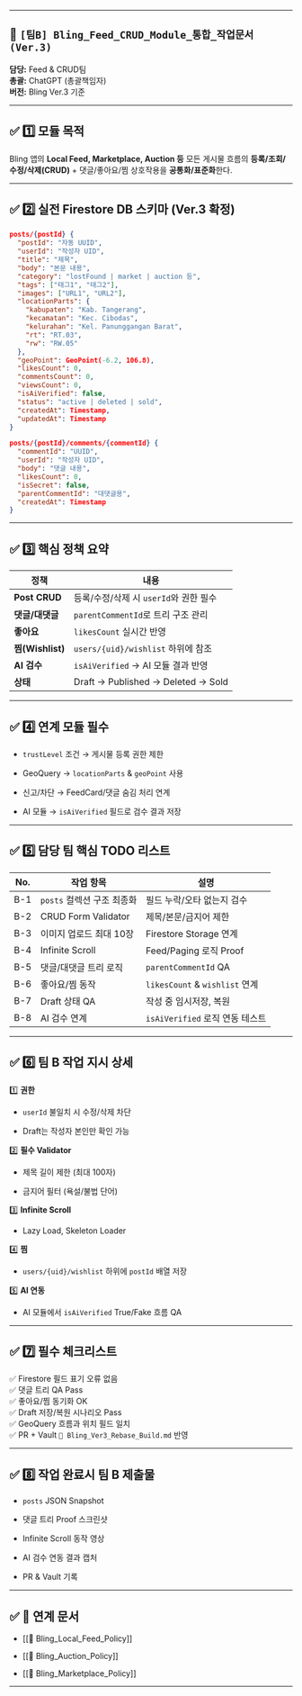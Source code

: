 
---

## 📌 `[팀B] Bling_Feed_CRUD_Module_통합_작업문서 (Ver.3)`

**담당:** Feed & CRUD팀  
**총괄:** ChatGPT (총괄책임자)  
**버전:** Bling Ver.3 기준

---

## ✅ 1️⃣ 모듈 목적

Bling 앱의 **Local Feed, Marketplace, Auction 등** 모든 게시물 흐름의 **등록/조회/수정/삭제(CRUD)** + 댓글/좋아요/찜 상호작용을 **공통화/표준화**한다.

---

## ✅ 2️⃣ 실전 Firestore DB 스키마 (Ver.3 확정)

```json
posts/{postId} {
  "postId": "자동 UUID",
  "userId": "작성자 UID",
  "title": "제목",
  "body": "본문 내용",
  "category": "lostFound | market | auction 등",
  "tags": ["태그1", "태그2"],
  "images": ["URL1", "URL2"],
  "locationParts": {
    "kabupaten": "Kab. Tangerang",
    "kecamatan": "Kec. Cibodas",
    "kelurahan": "Kel. Panunggangan Barat",
    "rt": "RT.03",
    "rw": "RW.05"
  },
  "geoPoint": GeoPoint(-6.2, 106.8),
  "likesCount": 0,
  "commentsCount": 0,
  "viewsCount": 0,
  "isAiVerified": false,
  "status": "active | deleted | sold",
  "createdAt": Timestamp,
  "updatedAt": Timestamp
}

posts/{postId}/comments/{commentId} {
  "commentId": "UUID",
  "userId": "작성자 UID",
  "body": "댓글 내용",
  "likesCount": 0,
  "isSecret": false,
  "parentCommentId": "대댓글용",
  "createdAt": Timestamp
}
```

---

## ✅ 3️⃣ 핵심 정책 요약

|정책|내용|
|---|---|
|**Post CRUD**|등록/수정/삭제 시 `userId`와 권한 필수|
|**댓글/대댓글**|`parentCommentId`로 트리 구조 관리|
|**좋아요**|`likesCount` 실시간 반영|
|**찜(Wishlist)**|`users/{uid}/wishlist` 하위에 참조|
|**AI 검수**|`isAiVerified` → AI 모듈 결과 반영|
|**상태**|Draft → Published → Deleted → Sold|

---

## ✅ 4️⃣ 연계 모듈 필수

- `trustLevel` 조건 → 게시물 등록 권한 제한
    
- GeoQuery → `locationParts` & `geoPoint` 사용
    
- 신고/차단 → FeedCard/댓글 숨김 처리 연계
    
- AI 모듈 → `isAiVerified` 필드로 검수 결과 저장
    

---

## ✅ 5️⃣ 담당 팀 핵심 TODO 리스트

|No.|작업 항목|설명|
|---|---|---|
|B-1|`posts` 컬렉션 구조 최종화|필드 누락/오타 없는지 검수|
|B-2|CRUD Form Validator|제목/본문/금지어 제한|
|B-3|이미지 업로드 최대 10장|Firestore Storage 연계|
|B-4|Infinite Scroll|Feed/Paging 로직 Proof|
|B-5|댓글/대댓글 트리 로직|`parentCommentId` QA|
|B-6|좋아요/찜 동작|`likesCount` & `wishlist` 연계|
|B-7|Draft 상태 QA|작성 중 임시저장, 복원|
|B-8|AI 검수 연계|`isAiVerified` 로직 연동 테스트|

---

## ✅ 6️⃣ 팀 B 작업 지시 상세

1️⃣ **권한**

- `userId` 불일치 시 수정/삭제 차단
    
- Draft는 작성자 본인만 확인 가능
    

2️⃣ **필수 Validator**

- 제목 길이 제한 (최대 100자)
    
- 금지어 필터 (욕설/불법 단어)
    

3️⃣ **Infinite Scroll**

- Lazy Load, Skeleton Loader
    

4️⃣ **찜**

- `users/{uid}/wishlist` 하위에 `postId` 배열 저장
    

5️⃣ **AI 연동**

- AI 모듈에서 `isAiVerified` True/Fake 흐름 QA
    

---

## ✅ 7️⃣ 필수 체크리스트

✅ Firestore 필드 표기 오류 없음  
✅ 댓글 트리 QA Pass  
✅ 좋아요/찜 동기화 OK  
✅ Draft 저장/복원 시나리오 Pass  
✅ GeoQuery 흐름과 위치 필드 일치  
✅ PR + Vault `📌 Bling_Ver3_Rebase_Build.md` 반영

---

## ✅ 8️⃣ 작업 완료시 팀 B 제출물

- `posts` JSON Snapshot
    
- 댓글 트리 Proof 스크린샷
    
- Infinite Scroll 동작 영상
    
- AI 검수 연동 결과 캡처
    
- PR & Vault 기록
    

---

## ✅ 🔗 연계 문서

- [[📌 Bling_Local_Feed_Policy]]
    
- [[📌 Bling_Auction_Policy]]
    
- [[📌 Bling_Marketplace_Policy]]
    
    

---

